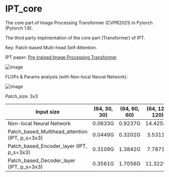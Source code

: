 # IPT_core
The core part of Image Processing Transformer (CVPR2021) in Pytorch (Pytorch 1.8).

The third party implmentation of the core part (Transformer) of IPT.

Key: Patch-based Multi-head Self-Attention.

IPT paper: [Pre-trained Image Processing Transformer](https://arxiv.org/pdf/2012.00364.pdf)

![image](https://user-images.githubusercontent.com/30970296/123435135-ce553700-d5ff-11eb-9292-66ed057adde1.png)

FLOPs & Params analysis (with Non-local Neural Network):

![image](https://user-images.githubusercontent.com/30970296/123436537-4d973a80-d601-11eb-8fa2-6bbc1687ca5e.png)

Patch_size: 3x3

| Input size                                     | (64, 30, 30) | (64, 60, 60) | (64, 120, 120) | Params. |
|------------------------------------------------|:------------:|:------------:|:--------------:|:-------:|
| Non-local Neural Network                       |    0.0633G   |    0.9237G   |    14.4258G    |  8.35K  |
| Patch_based_Multihead_attention (IPT, p_s=3x3) |    0.0449G   |    0.3202G   |     3.5311G    |  1.33M  |
| Patch_based_Encoder_layer (IPT, p_s=3x3)       |    0.3109G   |    1.3842G   |     7.7871G    |  3.99M  |
| Patch_based_Decoder_layer (IPT, p_s=3x3)       |    0.3561G   |    1.7056G   |    11.3229G    |  5.32M  |
